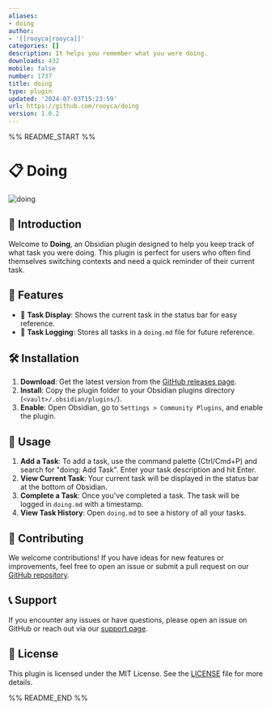 ```yaml
---
aliases:
- doing
author:
- '[[rooyca|rooyca]]'
categories: []
description: It helps you remember what you were doing.
downloads: 432
mobile: false
number: 1737
title: doing
type: plugin
updated: '2024-07-03T15:23:59'
url: https://github.com/rooyca/doing
version: 1.0.2
---
```


%% README_START %%

# 📋 Doing

![doing](https://raw.githubusercontent.com/rooyca/doing/HEAD/doing.jpg)

## 🎉 Introduction

Welcome to **Doing**, an Obsidian plugin designed to help you keep track of what task you were doing. This plugin is perfect for users who often find themselves switching contexts and need a quick reminder of their current task.

## 🚀 Features

- 📌 **Task Display**: Shows the current task in the status bar for easy reference.
- 📝 **Task Logging**: Stores all tasks in a `doing.md` file for future reference.

## 🛠️ Installation

1. **Download**: Get the latest version from the [GitHub releases page](https://github.com/rooyca/doing/releases).
2. **Install**: Copy the plugin folder to your Obsidian plugins directory (`<vault>/.obsidian/plugins/`).
3. **Enable**: Open Obsidian, go to `Settings > Community Plugins`, and enable the plugin.

## 📖 Usage

1. **Add a Task**: To add a task, use the command palette (Ctrl/Cmd+P) and search for "doing: Add Task". Enter your task description and hit Enter.
2. **View Current Task**: Your current task will be displayed in the status bar at the bottom of Obsidian.
3. **Complete a Task**: Once you've completed a task. The task will be logged in `doing.md` with a timestamp.
4. **View Task History**: Open `doing.md` to see a history of all your tasks.

## 🌟 Contributing

We welcome contributions! If you have ideas for new features or improvements, feel free to open an issue or submit a pull request on our [GitHub repository](https://github.com/rooyca/doing).

## 📞 Support

If you encounter any issues or have questions, please open an issue on GitHub or reach out via our [support page](https://github.com/rooyca/doing/issues).

## 📝 License

This plugin is licensed under the MIT License. See the [LICENSE](https://github.com/rooyca/doing/blob/main/LICENSE) file for more details.

%% README_END %%